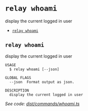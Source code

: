 `relay whoami`
==============

display the current logged in user

* [`relay whoami`](#relay-whoami)

## `relay whoami`

display the current logged in user

```
USAGE
  $ relay whoami [--json]

GLOBAL FLAGS
  --json  Format output as json.

DESCRIPTION
  display the current logged in user
```

_See code: [dist/commands/whoami.ts](https://github.com/relaypro/relay-cli/blob/v1.4.1/dist/commands/whoami.ts)_
